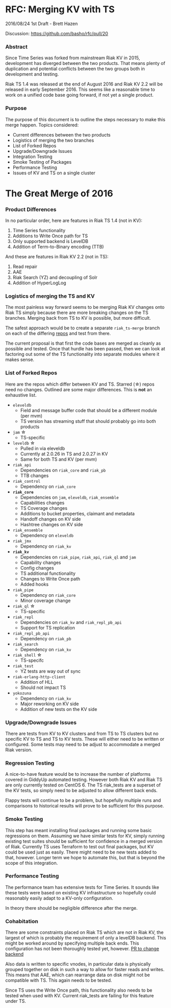 # RFC: Merging KV with TS

2016/08/24 1st Draft - Brett Hazen

Discussion: https://github.com/basho/rfc/pull/20

### Abstract

Since Time Series was forked from mainstream Riak KV in 2015, development has diverged
between the two products.  That means plenty of duplication and potential conflicts between
the two groups both in development and testing.

Riak TS 1.4 was released at the end of August 2016 and Riak KV 2.2 will be released in
early September 2016.  This seems like a reasonable time to work on 
a unified code base going forward, if not yet a single product.

### Purpose
The purpose of this document is to outline the steps necessary to make this merge happen.
Topics considered:

- Current differences between the two products
- Logistics of merging the two branches
- List of Forked Repos
- Upgrade/Downgrade Issues
- Integration Testing
- Smoke Testing of Packages
- Performance Testing
- Issues of KV and TS on a single cluster

# The Great Merge of 2016

### Product Differences

In no particular order, here are features in Riak TS 1.4 (not in KV):

1. Time Series functionality
1. Additions to Write Once path for TS
1. Only supported backend is LevelDB 
1. Addition of Term-to-Binary encoding (TTB)

And these are features in Riak KV 2.2 (not in TS):

1. Read repair
1. AAE
1. Riak Search (YZ) and decoupling of Solr
1. Addition of HyperLogLog

### Logistics of merging the TS and KV

The most painless way forward seems to be merging Riak KV changes onto Riak TS
simply because there are more breaking changes on the TS branches.  Merging back from
TS to KV is possible, but more difficult.

The safest approach would be to create a separate `riak_ts-merge` branch on each of
the differing [repos](#list-of-forked-repos)
and test from there.

The current proposal is that first the code bases are merged as cleanly as possible
and tested.
Once that hurdle has been passed, then we can look at factoring out some of the TS
functionality into separate modules where it makes sense.

### List of Forked Repos

Here are the repos which differ between KV and TS.  Starred (☆) repos need no changes.
Outlined are some major differences.  This is **not** an exhaustive list.

- `eleveldb`
  - Field and message buffer code that should be a different module (per mvm)
  - TS version has streaming stuff that should probably go into both products
- `jam` ☆
  - TS-specific 
- `leveldb` ☆
  - Pulled in via eleveldb
  - Currently at 2.0.26 in TS and 2.0.27 in KV
  - Same for both TS and KV (per mvm)
- `riak_api`
  - Dependencies on `riak_core` and `riak_pb`
  - TTB changes
- `riak_control`
  - Dependency on `riak_core`
- **`riak_core`**
  - Dependencies on `jam`, `eleveldb`, `riak_ensemble` 
  - Capabilities changes
  - TS Coverage changes
  - Additions to bucket properties, claimant and metadata
  - Handoff changes on KV side
  - Hashtree changes on KV side
- `riak_ensemble`
  - Dependency on `eleveldb`
- `riak_jmx`
  - Dependency on `riak_kv`
- **`riak_kv`**
  - Dependencies on `riak_pipe`, `riak_api`, `riak_ql` and `jam`
  - Capability changes
  - Config changes
  - TS additional functionality
  - Changes to Write Once path
  - Added hooks
- `riak_pipe`
  - Dependency on `riak_core`
  - Minor coverage change
- `riak_ql` ☆
  - TS-specific
- `riak_repl`
  - Dependencies on `riak_kv` and `riak_repl_pb_api`
  - Support for TS replication
- `riak_repl_pb_api`
  - Dependency on `riak_pb`
- `riak_search`
  - Dependency on `riak_kv`
- `riak_shell` ☆
  - TS-specifc
- `riak_test`
  - YZ tests are way out of sync
- `riak-erlang-http-client`
  - Addition of HLL
  - Should not impact TS
- `yokozuna`
  - Dependency on `riak_kv`
  - Major reworking on KV side
  - Addition of new tests on the KV side

### Upgrade/Downgrade Issues
There are tests from KV to KV clusters and from TS to TS clusters but no specific KV to TS
and TS to KV tests.  These will either need to be written or configured.  Some tests may need
to be adjust to accommodate a merged Riak version.

### Regression Testing
A nice-to-have feature would be to increase the number of platforms covered in GiddyUp automated
testing. However both Riak KV and Riak TS are only currently tested on CentOS 6.  The TS
riak_tests are a superset of the KV tests, so simply need to be adjusted to allow different
back ends.

Flappy tests will continue to be a problem, but hopefully multiple runs and comparisons to
historical results will prove to be sufficient for this purpose.

### Smoke Testing
This step has meant installing final packages and running some basic regressions on them.
Assuming we have similar tests for KV, simply running existing test suites should be sufficient
for confidence in a merged version of Riak.  Currently TS uses Terraform to test out final
packages, but KV could be used just as easily.  There might need to be new tests added to
that, however.  Longer term we hope to automate this, but that is beyond the scope of this
integration.

### Performance Testing

The performance team has extensive tests for Time Series.  It sounds like these tests were
based on existing KV infrastructure so hopefully could reasonably easily adapt to a KV-only
configuration.

In theory there should be negligible difference after the merge.

### Cohabitation

There are some constraints placed on Riak TS which are not in Riak KV,
the largest of which is probably the requirement of only a levelDB backend.
This might be worked around by specifying multiple back ends.  This configuration has
not been thoroughly tested yet, however.  [PR to change backend](https://github.com/basho/riak_kv/pull/1240)

Also data is written to specific vnodes, in particular data is physically grouped together
on disk in such a way to allow for faster reads and writes.  This means that AAE, which can
rearrange data on disk might not be compatible with TS.  This again needs to be tested.

Since TS uses the Write Once path, this functionality also needs to be tested when used with KV.
Current riak_tests are failing for this feature under TS.


